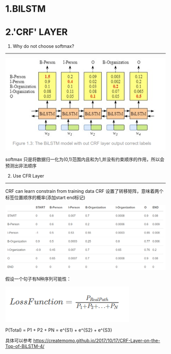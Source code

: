 1.BILSTM
====================

2.'CRF' LAYER
====================

1) Why do not choose softmax?
---------------------------

![](https://github.com/ehamster/NLP/blob/master/images/%E5%BE%AE%E4%BF%A1%E6%88%AA%E5%9B%BE_20190430145834.png)

softmax 只是将数据归一化为(0,1)范围内且和为1,并没有约束顺序的作用，所以会预测出非法顺序

2) Use CFR Layer
-----------------------

CRF can learn constrain from training data
CRF 设置了转移矩阵，意味着两个标签位置顺序的概率(添加start end标记)

![](https://github.com/ehamster/NLP/blob/master/images/%E5%BE%AE%E4%BF%A1%E6%88%AA%E5%9B%BE_20190430150829.png)

假设一个句子有N种序列可能性：

![](https://github.com/ehamster/NLP/blob/master/images/%E5%BE%AE%E4%BF%A1%E6%88%AA%E5%9B%BE_20190430151243.png)

P(Total) = P1 + P2 + PN = e^{S1} + e^{S2} + e^{S3}

具体可以参考
https://createmomo.github.io/2017/10/17/CRF-Layer-on-the-Top-of-BiLSTM-4/

